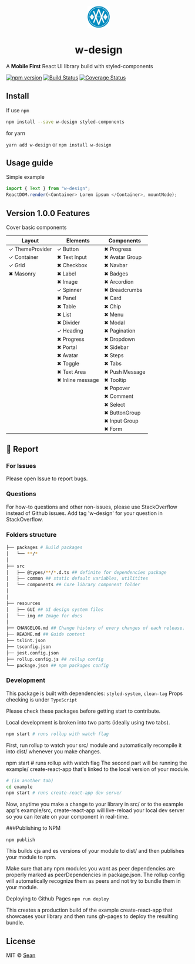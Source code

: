 <div align="center">
 <img height="60" width="60" src="resources/img/logo.png">
 <h1>w-design</h1>
</div>

A **Mobile First** React UI library build with styled-components

[![npm version](https://badge.fury.io/js/w-design.svg)](https://badge.fury.io/js/w-design)
[![Build Status](https://travis-ci.org/we-mak/w-design.svg?branch=master)](https://travis-ci.org/we-mak/w-design)
[![Coverage Status](https://coveralls.io/repos/github/we-mak/w-design/badge.svg?branch=master)](https://coveralls.io/github/we-mak/w-design?branch=master)

## Install

If use `npm`

```sh
npm install --save w-design styled-components
```

for yarn

`yarn add w-design` or `npm install w-design`

## Usage guide

Simple example

```js
import { Text } from "w-design";
ReactDOM.render(<Container> Lorem ipsum </Container>, mountNode);
```

## Version 1.0.0 Features

Cover basic components

| Layout          | Elements         | Components     |
| --------------- | ---------------- | -------------- |
| ✓ ThemeProvider | ✓ Button         | ✖ Progress     |
| ✓ Container     | ✖ Text Input     | ✖ Avatar Group |
| ✓ Grid          | ✖ Checkbox       | ✖ Navbar       |
| ✖ Masonry       | ✖ Label          | ✖ Badges       |
|                 | ✖ Image          | ✖ Arcordion    |
|                 | ✓ Spinner        | ✖ Breadcrumbs  |
|                 | ✖ Panel          | ✖ Card         |
|                 | ✖ Table          | ✖ Chip         |
|                 | ✖ List           | ✖ Menu         |
|                 | ✖ Divider        | ✖ Modal        |
|                 | ✓ Heading        | ✖ Pagination   |
|                 | ✖ Progress       | ✖ Dropdown     |
|                 | ✖ Portal         | ✖ Sidebar      |
|                 | ✖ Avatar         | ✖ Steps        |
|                 | ✖ Toggle         | ✖ Tabs         |
|                 | ✖ Text Area      | ✖ Push Message |
|                 | ✖ Inline message | ✖ Tooltip      |
|                 |                  | ✖ Popover      |
|                 |                  | ✖ Comment      |
|                 |                  | ✖ Select       |
|                 |                  | ✖ ButtonGroup  |
|                 |                  | ✖ Input Group  |
|                 |                  | ✖ Form         |

## 🐞 Report

### For Issues

Please open Issue to report bugs.

### Questions

For how-to questions and other non-issues, please use StackOverflow instead of Github issues. Add tag 'w-design' for your question in StackOverflow.

### Folders structure

```sh
├── packages # Build packages
│   └── **/*
│
├── src
│   ├── @types/**/*.d.ts ## definite for dependencies package
│   ├── common ## static default variables, utilitites
│   └── components ## Core library component folder
│
│
├── resources
│   ├── GUI ## UI design system files
│   └── img ## Image for docs
│
├── CHANGELOG.md ## Change history of every changes of each release.
├── README.md ## Guide content
├── tslint.json
├── tsconfig.json
├── jest.config.json
├── rollup.config.js ## rollup config
└── package.json ## npm packages config
```

### Development

This package is built with dependencies: `styled-system`, `clean-tag`
Props checking is under `TypeScript`

Please check these packages before getting start to contribute.

Local development is broken into two parts (ideally using two tabs).

```sh
npm start # runs rollup with watch flag
```

First, run rollup to watch your src/ module and automatically recompile it into dist/ whenever you make changes.

npm start # runs rollup with watch flag
The second part will be running the example/ create-react-app that's linked to the local version of your module.

```sh
# (in another tab)
cd example
npm start # runs create-react-app dev server
```

Now, anytime you make a change to your library in src/ or to the example app's example/src, create-react-app will live-reload your local dev server so you can iterate on your component in real-time.

###Publishing to NPM

`npm publish`

This builds cjs and es versions of your module to dist/ and then publishes your module to npm.

Make sure that any npm modules you want as peer dependencies are properly marked as peerDependencies in package.json. The rollup config will automatically recognize them as peers and not try to bundle them in your module.

Deploying to Github Pages
`npm run deploy`

This creates a production build of the example create-react-app that showcases your library and then runs gh-pages to deploy the resulting bundle.

## License

MIT © [Sean](https://github.com/we-mak)

